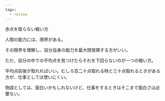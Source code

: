 ```yaml
---
tags:
  - review
---
```

赤点を取らない戦い方

人間の能力には、限界がある。

その限界を理解し、自分自身の能力を最大限発揮する方がいい。

ただ、自分の中での平均点を見つけたらそれを下回らないのが一つの戦い方。

平均点前後が取れればいい。むしろ百二十点取れる時と三十点取れるときがある方が、仕事としては使いにくい。

物語としては、面白いかもしれないけど、仕事をするときはそこまで面白さは必要ない。